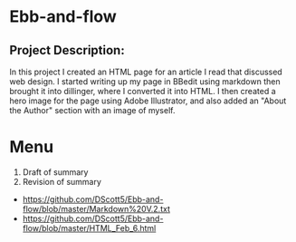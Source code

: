 # Ebb-and-flow

## Project Description:
In this project I created an HTML page for an article I read that discussed web design. I started writing up my page in BBedit using markdown then brought it into dillinger, where I converted it into HTML. I then created a hero image for the page using Adobe Illustrator, and also added an "About the Author" section with an image of myself.

# Menu
1. Draft of summary
2. Revision of summary
  * https://github.com/DScott5/Ebb-and-flow/blob/master/Markdown%20V.2.txt
  * https://github.com/DScott5/Ebb-and-flow/blob/master/HTML_Feb_6.html
